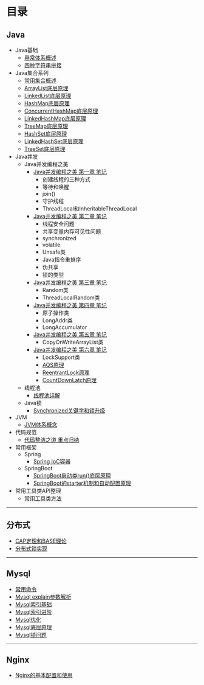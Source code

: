 # 目录


## Java
  - Java基础
	* [异常体系概述](file/java_base/exception.md)
	* [四种字符串拼接](file/java_base/string_append_performance.md)
  - Java集合系列
    * [常用集合概述](file/java_base/collections.md)
    * [ArrayList底层原理](file/java_plus/collections/arraylist.md)
	* [LinkedList底层原理](file/java_plus/collections/linkedlist.md)
	* [HashMap底层原理](file/java_plus/collections/hashmap.md)
	* [ConcurrentHashMap底层原理](file/java_plus/collections/concurrenthashmap.md)
	* [LinkedHashMap底层原理](file/java_plus/collections/linkedhashmap.md)
	* [TreeMap底层原理](file/java_plus/collections/treemap.md)
	* [HashSet底层原理](file/java_plus/collections/hashset.md)
	* [LinkedHashSet底层原理](file/java_plus/collections/linkedhashset.md)
	* [TreeSet底层原理](file/java_plus/collections/treeset.md)
  - Java并发
    - Java并发编程之美
       * [Java并发编程之美 第一章 笔记](file/java_thread1/unit1.md)
	     - 创建线程的三种方式
	     - 等待和唤醒
	     - join()
	     - 守护线程
	     - ThreadLocal和InheritableThreadLocal
	  * [Java并发编程之美 第二章 笔记](file/java_thread1/unit2.md)
	     - 线程安全问题
	     - 共享变量内存可见性问题
	     - synchronized
	     - volatile
	     - Unsafe类
	     - Java指令重排序
	     - 伪共享
	     - 锁的类型
	  * [Java并发编程之美 第三章 笔记](file/java_thread1/unit3.md)
	     - Random类
         - ThreadLocalRandom类
	  * [Java并发编程之美 第四章 笔记](file/java_thread1/unit4.md)
	     - 原子操作类
	     - LongAddr类
	     - LongAccumulator
	  * [Java并发编程之美 第五章 笔记](file/java_thread1/unit5.md)
	    - CopyOnWriteArrayList类
	  * [Java并发编程之美 第六章 笔记](file/java_thread1/unit6.md)
	    - LockSupport类
	    - [AQS原理](file/java_thread1/AQS.md)
	    - [ReentrantLock原理](file/java_thread1/ReentrantLock.md)
	    - [CountDownLatch原理](file/java_thread1/CountDownLatch.md)
	- 线程池
	  - [线程池详解](file/java_thread1/ThreadPoolExecutor.md)
	- Java锁
	  - [Synchronized关键字和锁升级](file/java_thread1/synchronized.md)
  - JVM
    * [JVM体系概念](file/java_plus/JVM.md)
  - 代码规范
    * [代码整洁之道 重点归纳](file/java_clean/clean.md)
  - 常用框架
    - Spring
      * [Spring IoC容器](file/spring/spring1.md)
	- SpringBoot
	  * [SpringBoot启动类run()底层原理](file/spring/springboot1.md)
	  * [SpringBoot的starter机制和自动配置原理](file/spring/springboot2.md)
  - 常用工具类API整理
    * [常用工具类方法](file/utils/utils.md)
---

## 分布式
- [CAP定理和BASE理论](file/distributed/cap.md)
- [分布式锁实现](file/distributed/distributed_lock.md)

---

## Mysql
- [常用命令](file/mysql/mysql_usual_command.md)
- [Mysql explain参数解析](file/mysql/mysql_explain.md)
- [Mysql索引基础](file/mysql/mysql_index1.md)
- [Mysql索引进阶](file/mysql/mysql_index2.md)
- [Mysql优化](file/mysql/mysql_optimize.md)
- [Mysql底层原理](file/mysql/mysql_tree.md)
- [Mysql锁问题](file/mysql/mysql_lock.md)
---

## Nginx
- [Nginx的基本配置和使用](file/mysql/mysql_usual_command.md)
